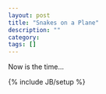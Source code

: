 ```yaml
---
layout: post
title: "Snakes on a Plane"
description: ""
category: 
tags: []
---
```


Now is the time...

{% include JB/setup %}
